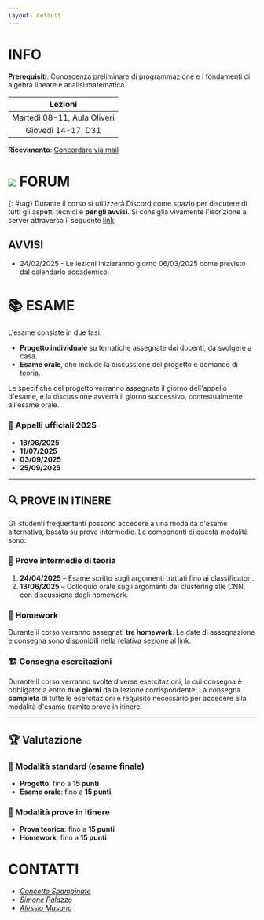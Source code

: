 ```yaml
---
layout: default
---
```


# INFO

**Prerequisiti**: Conoscenza preliminare di programmazione e i fondamenti di algebra lineare e analisi matematica.

| Lezioni            |
| :----------------: |
| Martedì 08-11, Aula Oliveri |
| Giovedì 14-17, D31 |

**Ricevimento**: [Concordare via mail](#staff) 

# ![](https://img.shields.io/badge/-7289DA?style=flat&logo=discord&logoColor=white) FORUM 
{: #tag}
Durante il corso si utilizzerà Discord come spazio per discutere di tutti gli aspetti tecnici e **per gli avvisi**. Si consiglia vivamente l'iscrizione al server attraverso il seguente [link](https://discord.gg/2nmkEMKbDw).

## AVVISI
- 24/02/2025 - Le lezioni inizieranno giorno 06/03/2025 come previsto dal calendario accademico.



# 📚 ESAME

L'esame consiste in due fasi:

- **Progetto individuale** su tematiche assegnate dai docenti, da svolgere a casa.
- **Esame orale**, che include la discussione del progetto e domande di teoria.

Le specifiche del progetto verranno assegnate il giorno dell'appello d'esame, e la discussione avverrà il giorno successivo, contestualmente all'esame orale.

### 📅 Appelli ufficiali 2025
- **18/06/2025**
- **11/07/2025**
- **03/09/2025**
- **25/09/2025**

---

## 🔍 PROVE IN ITINERE

Gli studenti frequentanti possono accedere a una modalità d'esame alternativa, basata su prove intermedie. Le componenti di questa modalità sono:

### 📖 Prove intermedie di teoria
1. **24/04/2025** – Esame scritto sugli argomenti trattati fino ai classificatori.
2. **13/06/2025** – Colloquio orale sugli argomenti dal clustering alle CNN, con discussione degli homework.

### 📝 Homework
Durante il corso verranno assegnati **tre homework**. Le date di assegnazione e consegna sono disponibili nella relativa sezione al [link](./homework.md).

### 🏗️ Consegna esercitazioni
Durante il corso verranno svolte diverse esercitazioni, la cui consegna è obbligatoria entro **due giorni** dalla lezione corrispondente. La consegna **completa** di tutte le esercitazioni è requisito necessario per accedere alla modalità d'esame tramite prove in itinere.

---

## 🏆 Valutazione

### 📌 Modalità standard (esame finale)
- **Progetto**: fino a **15 punti**
- **Esame orale**: fino a **15 punti**

### 📌 Modalità prove in itinere
- **Prova teorica**: fino a **15 punti**
- **Homework**: fino a **15 punti**



# CONTATTI

- *[Concetto Spampinato](mailto:concetto.spampinato@unict.it)*
- *[Simone Palazzo](mailto:simone.palazzo@unict.it)*
- *[Alessio Masano](mailto:alessio.masano@phd.unict.it)*


